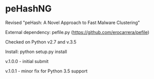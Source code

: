 # peHashNG 
Revised  "peHash: A Novel Approach to Fast Malware Clustering"

External dependency: pefile.py   (https://github.com/erocarrera/pefile)

Checked on Python v2.7 and v.3.5 

Install: python setup.py install

v.1.0.0 - initial submit

v.1.0.1 - minor fix for Python 3.5 support
